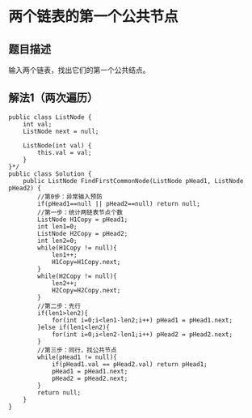# 两个链表的第一个公共节点

## 题目描述
输入两个链表，找出它们的第一个公共结点。

## 解法1（两次遍历）
    public class ListNode {
        int val;
        ListNode next = null;

        ListNode(int val) {
            this.val = val;
        }
    }*/
    public class Solution {
        public ListNode FindFirstCommonNode(ListNode pHead1, ListNode pHead2) {
            //第0步：异常输入预防
            if(pHead1==null || pHead2==null) return null;
            //第一步：统计两链表节点个数
            ListNode H1Copy = pHead1;
            int len1=0;
            ListNode H2Copy = pHead2;
            int len2=0;
            while(H1Copy != null){
                len1++;
                H1Copy=H1Copy.next;
            }
            while(H2Copy != null){
                len2++;
                H2Copy=H2Copy.next;
            }
            //第二步：先行
            if(len1>len2){
                for(int i=0;i<len1-len2;i++) pHead1 = pHead1.next; 
            }else if(len1<len2){
                for(int i=0;i<len2-len1;i++) pHead2 = pHead2.next;
            }
            //第三步：同行，找公共节点
            while(pHead1 != null){
                if(pHead1.val == pHead2.val) return pHead1;
                pHead1 = pHead1.next;
                pHead2 = pHead2.next;
            }
            return null;
        }
    }
